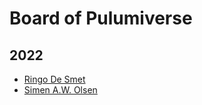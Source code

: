 # Board of Pulumiverse

## 2022

* [Ringo De Smet](https://github.com/ringods)
* [Simen A.W. Olsen](https://github.com/cobraz)

